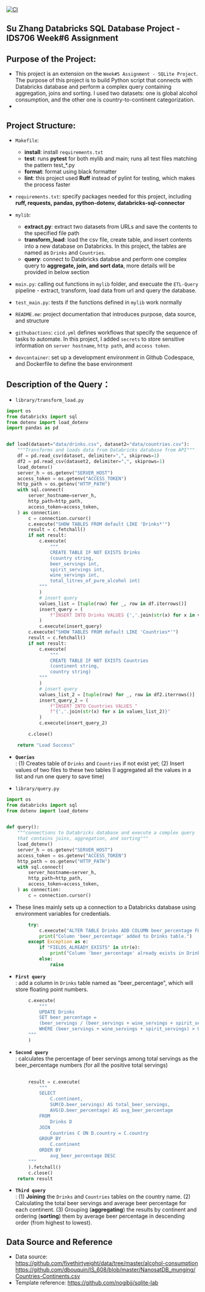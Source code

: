 [![CI](https://github.com/nogibjj/Su_Zhang_Databricks_SQL_Database_Project/actions/workflows/cicd.yml/badge.svg)](https://github.com/nogibjj/Su_Zhang_Databricks_SQL_Database_Project/actions/workflows/cicd.yml)

## Su Zhang Databricks SQL Database Project - IDS706 Week#6 Assignment

## Purpose of the Project:

* This project is an extension on the `Week#5 Assignment - SQLite Project`. The purpose of this project is to build Python script that connects with Databricks database and perform a complex query containing aggregation, joins and sorting. I used two datasets: one is global alcohol consumption, and the other one is country-to-continent categorization. 
* 

## Project Structure:

* `Makefile`: 
    - **install**: install `requirements.txt`
    - **test**: runs **pytest** for both mylib and main; runs all test files matching the pattern test_*.py
    - **format**: format using black formatter
    - **lint**: this project used **Ruff** instead of pylint for testing, which makes the process faster

* `requirements.txt`: specify packages needed for this project, including **ruff, requests, pandas, python-dotenv, databricks-sql-connector**

* `mylib`: 
    - **extract.py**: extract two datasets from URLs and save the contents to the specified file path
    - **transform_load**: load the csv file, create table, and insert contents into a new database on Databricks. In this project, the tables are named as `Drinks` and `Countries`.
    - **query**: connect to Databricks databse and perform one complex query to **aggregate, join, and sort data**, more details will be provided in below section

* `main.py`: calling out functions in `mylib` folder, and execuate the `ETL-Query` pipeline - extract, transform, load data from url and query the database. 

* `test_main.py`: tests if the functions defined in `mylib` work normally

* `README.me`: project documentation that introduces purpose, data source, and structure

* `githubactions`: `cicd.yml` defines workflows that specify the sequence of tasks to automate. In this project, I added `secrets` to store sensitive information on `server hostname`, `http path`, and `access token`.

* `devcontainer`: set up a development environment in Github Codespace, and Dockerfile to define the base environment

## Description of the Query：

* `library/transform_load.py`</br>
```Python
import os
from databricks import sql
from dotenv import load_dotenv
import pandas as pd


def load(dataset="data/drinks.csv", dataset2="data/countries.csv"):
    """Transforms and loads data from Databricks database from API"""
    df = pd.read_csv(dataset, delimiter=",", skiprows=1)
    df2 = pd.read_csv(dataset2, delimiter=",", skiprows=1)
    load_dotenv()
    server_h = os.getenv("SERVER_HOST")
    access_token = os.getenv("ACCESS_TOKEN")
    http_path = os.getenv("HTTP_PATH")
    with sql.connect(
        server_hostname=server_h,
        http_path=http_path,
        access_token=access_token,
    ) as connection:
        c = connection.cursor()
        c.execute("SHOW TABLES FROM default LIKE 'Drinks*'")
        result = c.fetchall()
        if not result:
            c.execute(
                """
                CREATE TABLE IF NOT EXISTS Drinks 
                (country string,
                beer_servings int,
                spirit_servings int,
                wine_servings int,
                total_litres_of_pure_alcohol int)
            """
            )
            # insert query
            values_list = [tuple(row) for _, row in df.iterrows()]
            insert_query = (
                f"INSERT INTO Drinks VALUES {','.join(str(x) for x in values_list)}"
            )
            c.execute(insert_query)
        c.execute("SHOW TABLES FROM default LIKE 'Countries*'")
        result = c.fetchall()
        if not result:
            c.execute(
                """
                CREATE TABLE IF NOT EXISTS Countries 
                (continent string,
                country string)
            """
            )
            # insert query
            values_list_2 = [tuple(row) for _, row in df2.iterrows()]
            insert_query_2 = (
                f"INSERT INTO Countries VALUES "
                f"{','.join(str(x) for x in values_list_2)}"
            )
            c.execute(insert_query_2)

        c.close()

    return "Load Success"
```
* __`Queries`__ </br>: (1) Creates table of `Drinks` and `Countries` if not exist yet; (2) Insert values of two files to these two tables (I aggregated all the values in a list and run one query to save time)

* `library/query.py`</br>
```Python
import os
from databricks import sql
from dotenv import load_dotenv


def query():
    """connections to Databricks database and execute a complex query
    that contains joins, aggregation, and sorting"""
    load_dotenv()
    server_h = os.getenv("SERVER_HOST")
    access_token = os.getenv("ACCESS_TOKEN")
    http_path = os.getenv("HTTP_PATH")
    with sql.connect(
        server_hostname=server_h,
        http_path=http_path,
        access_token=access_token,
    ) as connection:
        c = connection.cursor()
```

* These lines mainly sets up a connection to a Databricks database using environment variables for credentials.

```Python
        try:
            c.execute("ALTER TABLE Drinks ADD COLUMN beer_percentage FLOAT")
            print("Column 'beer_percentage' added to Drinks table.")
        except Exception as e:
            if "FIELDS_ALREADY_EXISTS" in str(e):
                print("Column 'beer_percentage' already exists in Drinks table.")
            else:
                raise
```
* __`First query`__ </br>: add a column in `Drinks` table named as "beer_percentage", which will store floating point numbers. 

```Python
        c.execute(
            """
            UPDATE Drinks
            SET beer_percentage = 
            (beer_servings / (beer_servings + wine_servings + spirit_servings)) * 100
            WHERE (beer_servings + wine_servings + spirit_servings) > 0
        """
        )
```
* __`Second query`__ </br>: calculates the percentage of beer servings among total servings as the beer_percentage numbers (for all the positive total servings)

```Python
        
        result = c.execute(
            """
            SELECT
                C.continent,
                SUM(D.beer_servings) AS total_beer_servings,
                AVG(D.beer_percentage) AS avg_beer_percentage
            FROM
                Drinks D
            JOIN
                Countries C ON D.country = C.country
            GROUP BY
                C.continent
            ORDER BY
                avg_beer_percentage DESC
        """
        ).fetchall()
        c.close()
    return result
```
* __`Third query`__ </br>: (1) **Joining** the `Drinks` and `Countries` tables on the country name. (2) Calculating the total beer servings and average beer percentage for each continent. (3) Grouping (**aggregating**) the results by continent and ordering (**sorting**) them by average beer percentage in descending order (from highest to lowest).

## Data Source and Reference

* Data source: https://github.com/fivethirtyeight/data/tree/master/alcohol-consumption
               https://github.com/dbouquin/IS_608/blob/master/NanosatDB_munging/Countries-Continents.csv
* Template reference: https://github.com/nogibjj/sqlite-lab

